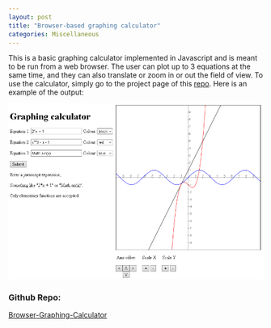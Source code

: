 ```yaml
---
layout: post
title: "Browser-based graphing calculator"
categories: Miscellaneous
---
```


This is a basic graphing calculator implemented in Javascript and is meant to be run from a web browser. The user can plot up to 3 equations at the same time, and they can also translate or zoom in or out the field of view. To use the calculator, simply go to the project page of this [repo](https://rcmags.github.io/Browser-Graphing-Calculator/). Here is an example of the output:  

![image](https://raw.githubusercontent.com/RCmags/Browser-Graphing-Calculator/main/plot_example.png)

### Github Repo:
[Browser-Graphing-Calculator](https://rcmags.github.io/Browser-Graphing-Calculator)

